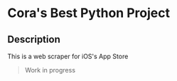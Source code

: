 # Cora's Best Python Project

## Description

This is a web scraper for iOS's App Store

> Work in progress